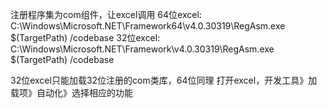﻿注册程序集为com组件，让excel调用
64位excel:	C:\Windows\Microsoft.NET\Framework64\v4.0.30319\RegAsm.exe $(TargetPath) /codebase
32位excel:   C:\Windows\Microsoft.NET\Framework\v4.0.30319\RegAsm.exe $(TargetPath) /codebase

32位excel只能加载32位注册的com类库，64位同理
打开excel，开发工具》加载项》自动化》选择相应的功能